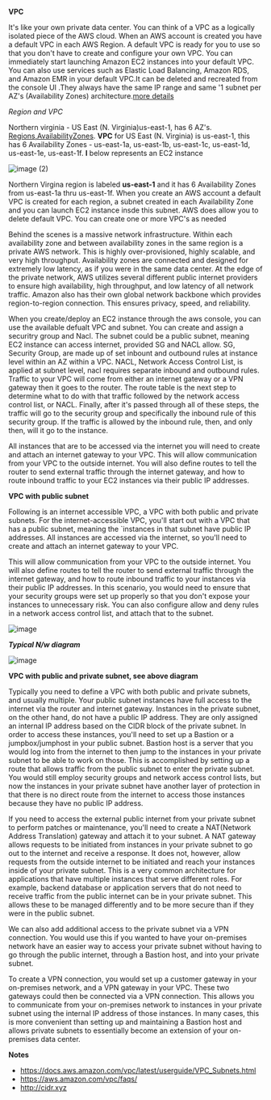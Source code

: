 **VPC**

It's like your own private data center. You can think of a VPC as a logically isolated piece of the AWS cloud. When an AWS account is created you have a default VPC in each AWS Region. A default VPC is ready for you to use so that you don't have to create and configure your own VPC. You can immediately start launching Amazon EC2 instances into your default VPC. You can also use services such as Elastic Load Balancing, Amazon RDS, and Amazon EMR in your default VPC.It can be deleted and recreated from the console UI .They always have the same IP range and same '1 subnet per AZ's (Availability Zones) architecture.[more details](https://docs.aws.amazon.com/vpc/latest/userguide/default-vpc.html)

*Region and VPC*

Northern virginia - US East (N. Virginia)us-east-1, has 6 AZ's. [Regions,AvailabilityZones](https://docs.aws.amazon.com/AWSEC2/latest/UserGuide/using-regions-availability-zones.html#concepts-availability-zones). **VPC** for US East (N. Virginia) is us-east-1, this has 6 Availability Zones - us-east-1a, us-east-1b, us-east-1c, us-east-1d, us-east-1e, us-east-1f. **I** below represents an EC2  instance

![image (2)](https://user-images.githubusercontent.com/52529498/125163932-88e74c80-e15d-11eb-8a26-16ef92ab1356.png)

Northern Virgina region is labeled **us-east-1** and it has 6 Availability Zones from us-east-1a thru us-east-1f. When you create an AWS account a default VPC is created for each region, a subnet created in each Availability Zone and you can launch EC2 instance insde this subnet. AWS does allow you to delete default VPC. You can create one or more VPC's as
needed

Behind the scenes is a massive network infrastructure. Within each availability zone and between availability zones in the same region is a private AWS network. This is highly over-provisioned, highly scalable, and very high throughput. Availability zones are connected and designed for extremely low latency, as if you were in the same data center. At the edge of the private network, AWS utilizes several different public internet providers to ensure high availability, high throughput, and low latency of all network traffic. Amazon also has their own global network backbone which provides region-to-region connection. This ensures privacy, speed, and reliability.

When you create/deploy an EC2 instance through the aws  console, you can use the available defualt VPC and subnet. You can create and assign a securitry group and Nacl. The subnet could be a public subnet, meaning EC2 instance can access internet, provided SG and NACL allow. SG, Security Group, are made up of set inbount and outbound rules at instance level within an AZ within a VPC. NACL, Network Access Control List, is applied at subnet level, nacl requires separate inbound and outbound rules. Traffic to your VPC will come from either an internet gateway or a VPN gateway then it goes to the router. The route table is the next step to determine what to do with that traffic followed by the network access control list, or NACL. Finally, after it's passed through all of these steps, the traffic will go to the security group and specifically the inbound rule of this security group. If the traffic is allowed by the inbound rule, then, and only then, will it go to the instance. 

All instances that are to be accessed via the internet you will need to create and attach an internet gateway to your VPC. This will allow communication from your VPC to the outside internet. You will also define routes to tell the router to send external traffic through the internet gateway, and how to route inbound traffic to your EC2 instances via their public IP addresses. 

**VPC with public subnet**
 
 Following is an internet accessible VPC, a VPC with both public and private subnets.
 For the internet-accessible VPC, you'll start out with a VPC that has a public subnet,
 meaning the `instances in that subnet have public IP addresses. All instances are accessed via the internet, so you'll need to create and attach an internet gateway to your VPC. 
 
 This will allow communication from your VPC to the outside internet. You will also define routes to tell the router to send external traffic through the internet gateway, and how to route inbound traffic to your instances via their public IP addresses. In this scenario, you would need to ensure that your security groups were set up properly so that you don't expose your instances to unnecessary risk. You can also configure allow and deny rules in a network access control list, and attach that to the subnet.

![image](https://user-images.githubusercontent.com/52529498/125168074-9dcddb00-e171-11eb-8e92-4c8f0a7ef92b.png)

***Typical N/w diagram***

![image](https://user-images.githubusercontent.com/52529498/125170306-7e887b00-e17c-11eb-94ba-81134d2cee4a.png)

 **VPC with public and private subnet, see above diagram**
 
 Typically you need to define a VPC with both public and private subnets, and usually multiple. Your public subnet instances have full access to the internet via the router and internet gateway. Instances in the private subnet, on the other hand, do not have a public IP address. They are only assigned an internal IP address based on the CIDR block of the private subnet. In order to access these instances, you'll need to set up a Bastion or a jumpbox/jumphost in your public subnet. 
 Bastion host is a server that you would log into from the internet to then jump to the instances in your private subnet to be able to work on those. This is accomplished by setting up a route that allows traffic from the public subnet to enter the private subnet. You would still employ security groups and network access control lists, but now the instances in your private subnet have another layer of protection in that there is no direct route from the internet to access those instances because they have no public IP address.

 If you need to access the external public internet from your private subnet to perform patches or maintenance, you'll need to create a NAT(Network Address Translation) gateway and attach it to your subnet. A NAT gateway allows requests to be initiated from instances in your private subnet to go out to the internet and receive a response. It does not, however, allow requests from the outside internet to be initiated and reach your instances inside of your private subnet. This is a very common architecture for applications that have multiple instances that serve different roles. For example, backend database or application servers that do not need to receive traffic from the public internet can be in your private subnet. This allows these to be managed differently and to be more secure than if they were in the public subnet. 
 
 We can also add additional access to the private subnet via a VPN connection. You would use this if you wanted to have your on-premises network have an easier way to access your private subnet without having to go through the public internet, through a Bastion host, and into your private subnet. 
 
 To create a VPN connection, you would set up a customer gateway in your on-premises network, and a VPN gateway in your VPC. These two gateways could then be connected via a VPN connection. This allows you to communicate from your on-premises network to instances in your private subnet using the internal IP address of those instances. In many cases, this is more convenient than setting up and maintaining a Bastion host and allows private subnets to essentially become an extension of your on-premises data center. 



**Notes**
- https://docs.aws.amazon.com/vpc/latest/userguide/VPC_Subnets.html
- https://aws.amazon.com/vpc/faqs/
- http://cidr.xyz





